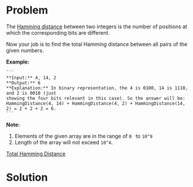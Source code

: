 
# Problem

The [Hamming distance](https://en.wikipedia.org/wiki/Hamming_distance) between
two integers is the number of positions at which the corresponding bits are
different.

Now your job is to find the total Hamming distance between all pairs of the
given numbers.

**Example:**  

    ```
    **Input:** 4, 14, 2
    **Output:** 6
    **Explanation:** In binary representation, the 4 is 0100, 14 is 1110, and 2 is 0010 (just
    showing the four bits relevant in this case). So the answer will be:
    HammingDistance(4, 14) + HammingDistance(4, 2) + HammingDistance(14, 2) = 2 + 2 + 2 = 6.
    ```

**Note:**  

  1. Elements of the given array are in the range of `0 ` to `10^9`
  2. Length of the array will not exceed `10^4`. 



[Total Hamming Distance](https://leetcode.com/problems/total-hamming-distance)

# Solution




